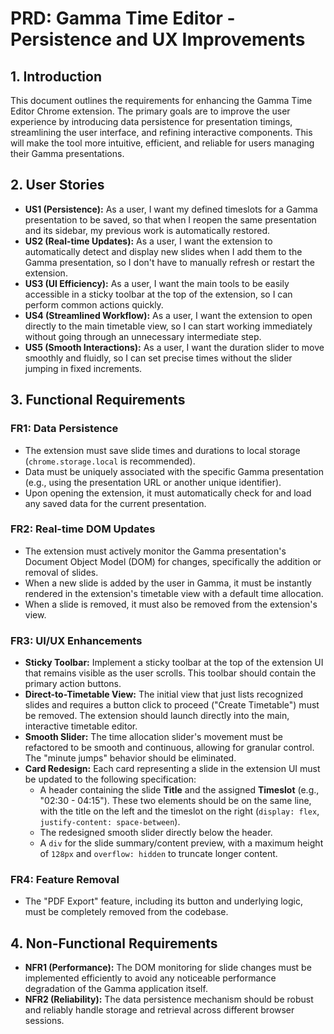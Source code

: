 # PRD: Gamma Time Editor - Persistence and UX Improvements

## 1. Introduction

This document outlines the requirements for enhancing the Gamma Time Editor Chrome extension. The primary goals are to improve the user experience by introducing data persistence for presentation timings, streamlining the user interface, and refining interactive components. This will make the tool more intuitive, efficient, and reliable for users managing their Gamma presentations.

## 2. User Stories

- **US1 (Persistence):** As a user, I want my defined timeslots for a Gamma presentation to be saved, so that when I reopen the same presentation and its sidebar, my previous work is automatically restored.
- **US2 (Real-time Updates):** As a user, I want the extension to automatically detect and display new slides when I add them to the Gamma presentation, so I don't have to manually refresh or restart the extension.
- **US3 (UI Efficiency):** As a user, I want the main tools to be easily accessible in a sticky toolbar at the top of the extension, so I can perform common actions quickly.
- **US4 (Streamlined Workflow):** As a user, I want the extension to open directly to the main timetable view, so I can start working immediately without going through an unnecessary intermediate step.
- **US5 (Smooth Interactions):** As a user, I want the duration slider to move smoothly and fluidly, so I can set precise times without the slider jumping in fixed increments.

## 3. Functional Requirements

### FR1: Data Persistence
-   The extension must save slide times and durations to local storage (`chrome.storage.local` is recommended).
-   Data must be uniquely associated with the specific Gamma presentation (e.g., using the presentation URL or another unique identifier).
-   Upon opening the extension, it must automatically check for and load any saved data for the current presentation.

### FR2: Real-time DOM Updates
-   The extension must actively monitor the Gamma presentation's Document Object Model (DOM) for changes, specifically the addition or removal of slides.
-   When a new slide is added by the user in Gamma, it must be instantly rendered in the extension's timetable view with a default time allocation.
-   When a slide is removed, it must also be removed from the extension's view.

### FR3: UI/UX Enhancements
-   **Sticky Toolbar:** Implement a sticky toolbar at the top of the extension UI that remains visible as the user scrolls. This toolbar should contain the primary action buttons.
-   **Direct-to-Timetable View:** The initial view that just lists recognized slides and requires a button click to proceed ("Create Timetable") must be removed. The extension should launch directly into the main, interactive timetable editor.
-   **Smooth Slider:** The time allocation slider's movement must be refactored to be smooth and continuous, allowing for granular control. The "minute jumps" behavior should be eliminated.
-   **Card Redesign:** Each card representing a slide in the extension UI must be updated to the following specification:
    -   A header containing the slide **Title** and the assigned **Timeslot** (e.g., "02:30 - 04:15"). These two elements should be on the same line, with the title on the left and the timeslot on the right (`display: flex`, `justify-content: space-between`).
    -   The redesigned smooth slider directly below the header.
    -   A `div` for the slide summary/content preview, with a maximum height of `128px` and `overflow: hidden` to truncate longer content.

### FR4: Feature Removal
-   The "PDF Export" feature, including its button and underlying logic, must be completely removed from the codebase.

## 4. Non-Functional Requirements

-   **NFR1 (Performance):** The DOM monitoring for slide changes must be implemented efficiently to avoid any noticeable performance degradation of the Gamma application itself.
-   **NFR2 (Reliability):** The data persistence mechanism should be robust and reliably handle storage and retrieval across different browser sessions.
